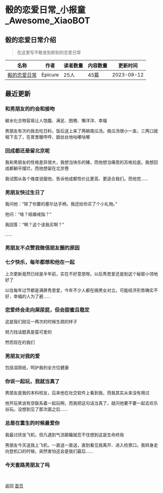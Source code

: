 # 骰的恋爱日常_小报童_Awesome_XiaoBOT

## 骰的恋爱日常介绍
> 在这里写不敢发到即刻的恋爱日常  
  


|名称|作者|读者数量|内容数量|更新时间|
|---|---|---|---|---|
|[骰的恋爱日常](https://xiaobot.net/p/lovedice?refer=0b133df9-27dc-423b-8101-639049001c13)|Epicure|25人|45篇|2023-09-12|

## 最近更新
### 和男朋友的约会和接吻

碳水化合物容易让人饱腹、满足、困倦、懒洋洋、幸福

男朋友有次约我去吃日料，饭后送上来了两碗南瓜汤。南瓜汤很小一盅，三两口就咽下去了，在胃里暖呼呼、甜丝丝地咕嘟咕嘟

### 回成都还是留北京呢

我和男朋友的性格差异很大，我想当快乐的猪，而他想当痛苦的苏格拉底。我想回成都躺平摆烂，而他想留在北京卷

我试图从各个维度说服他，告诉他成都性价比更高、更适合我们。而他觉......

### 男朋友快过生日了

我问他：“除了你要的塞尔达手柄，我还给你买了个小礼物。”

他问：“啥？结婚戒指？”

我回答：“啊？这个该我买啊？”

......

### 男朋友不点赞我微信朋友圈的原因

### 七夕快乐，每年都想和他在一起

上次更新竟然已经是半年前，实在不好意思呀。以后秀恩爱还是到这个秘密小领地好了

以往每年过节都是满屏秀恩爱，今年不少人都在搞男女对立。可能经济形势确实不好，幸福的人为了避......

### 恋爱终会走向屎尿屁，但会甜蜜且稳定

这是我们刚见一两次的时候生疏的样子

努力找话题真是蛮可爱的

然而现在的我们

### 男朋友对我的爱

包括湿厕纸，呵护我的全方位健康

### 你说一起玩，我就当真了

男朋友是我的本科校友，后来他在社交软件上看到我，而我其实从来没有用过

他开玩笑说有空联系着一起玩啊，而我把这句话当真了，就问他要不要一起去欢乐谷玩。没想到见了那次面之后......

### 总是在重生的时候最爱你

我最讨厌坐飞机，但凡遇到气流颠簸就忍不住想到这是生命终局

男朋友今天送我上飞机，一直送一直送，直到看见我离开、进入检票口。我转身走向登机口的时候，突然害怕这会是我们最后......

### 今天套路男朋友了吗


<a href="https://github.com/Reno9527/awesome-xiaobot" style="color: white; text-decoration: none;">awesome-xiaobot</a>

返回 [首页](../README.md)
